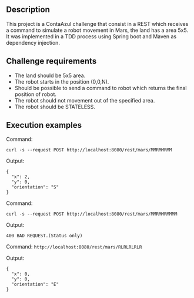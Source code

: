 ## Description

This project is a ContaAzul challenge that consist in a  REST which receives a command to simulate a robot movement in Mars, the land has a area 5x5. It was implemented in a TDD process using Spring boot and Maven as dependency injection.

## Challenge requirements

* The land should be 5x5 area.
* The robot starts in the position (0,0,N).
* Should be possible to send a command to robot which returns the final position of robot.
* The robot should not movement out of the specified area.
* The robot should be STATELESS.


## Execution examples

Command:

`curl -s --request POST http://localhost:8080/rest/mars/MMRMMRMM`

Output:

```
{
  "x": 2,
  "y": 0,
  "orientation": "S"
}
```
Command:

`curl -s --request POST http://localhost:8080/rest/mars/MMRMMRMMMM`

Output:

`400 BAD REQUEST.(Status only)`

Command:
`http://localhost:8080/rest/mars/RLRLRLRLR`

Output:

```
{
  "x": 0,
  "y": 0,
  "orientation": "E"
}
```
